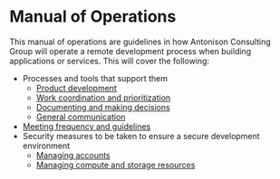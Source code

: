 # Manual of Operations

This manual of operations are guidelines in how Antonison Consulting Group will operate a remote development process when building applications or services.  This will cover the following:

* Processes and tools that support them
  * [Product development](product_development.md)
  * [Work coordination and prioritization](work_coordination.md)
  * [Documenting and making decisions](decision_making.md)
  * [General communication](general_communication.md)
* [Meeting frequency and guidelines](meeting_policy.md)
* Security measures to be taken to ensure a secure development environment
  * [Managing accounts](managing_accounts.md)
  * [Managing compute and storage resources](compute_storage_management.md)

